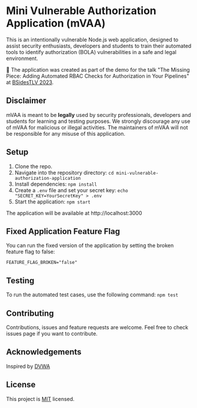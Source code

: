 # Mini Vulnerable Authorization Application (mVAA)

This is an intentionally vulnerable Node.js web application, designed to assist security enthusiasts, developers and students to train their automated tools to identify authorization (BOLA) vulnerabilities in a safe and legal environment.

:violin: The application was created as part of the demo for the talk
"The Missing Piece: Adding Automated RBAC Checks for Authorization in Your Pipelines" at [BSidesTLV 2023](https://bsidestlv.com/agenda/the_missing_piece__adding_automated_rbac_checks_for_authorization_in_your_pipelines/). 

## Disclaimer

mVAA is meant to be **legally** used by security professionals, developers and students for learning and testing purposes.
We strongly discourage any use of mVAA for malicious or illegal activities.
The maintainers of mVAA will not be responsible for any misuse of this application.

## Setup

1. Clone the repo.
2. Navigate into the repository directory: `cd mini-vulnerable-authorization-application`
3. Install dependencies: `npm install`
4. Create a `.env` file and set your secret key: `echo "SECRET_KEY=YourSecretKey" > .env`
5. Start the application: `npm start`

The application will be available at http://localhost:3000

## Fixed Application Feature Flag
You can run the fixed version of the application by setting the broken feature flag to false:
```
FEATURE_FLAG_BROKEN="false"
```

## Testing

To run the automated test cases, use the following command: `npm test`

## Contributing

Contributions, issues and feature requests are welcome. Feel free to check issues page if you want to contribute.

## Acknowledgements

Inspired by [DVWA](http://www.dvwa.co.uk/)

## License

This project is [MIT](LICENSE) licensed.
